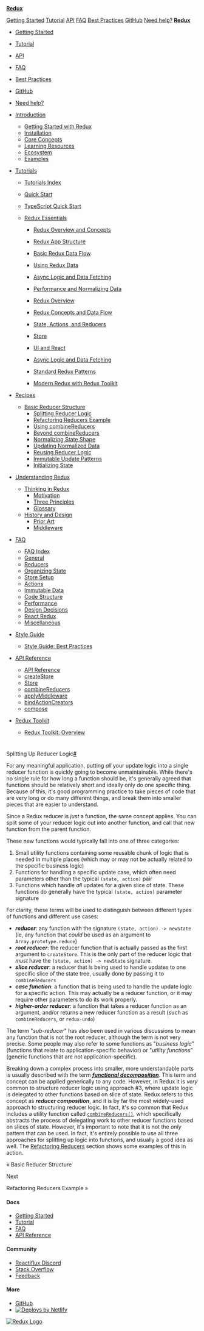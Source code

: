 <a href="../official/index.html" class="navbar__brand">
<strong>Redux</strong>
</a>

<a href="../official/introduction/getting-started.html" class="navbar__item navbar__link">Getting Started</a>
<a href="../official/tutorials/essentials/part-1-overview-concepts.html" class="navbar__item navbar__link">Tutorial</a>
<a href="../official/api/api-reference.html" class="navbar__item navbar__link">API</a>
<a href="../official/faq.html" class="navbar__item navbar__link">FAQ</a>
<a href="../official/style-guide/style-guide.html" class="navbar__item navbar__link">Best Practices</a>
<a href="../official/../github.com/reduxjs/redux.html" class="navbar__item navbar__link">GitHub</a>
<a href="../official/introduction/getting-started.html#help-and-discussion" class="navbar__item navbar__link">Need help?</a>
<a href="../official/index.html" class="navbar__brand">
<strong>Redux</strong>
</a>

- <a href="../official/introduction/getting-started.html" class="menu__link">Getting Started</a>
- <a href="../official/tutorials/essentials/part-1-overview-concepts.html" class="menu__link">Tutorial</a>
- <a href="../official/api/api-reference.html" class="menu__link">API</a>
- <a href="../official/faq.html" class="menu__link">FAQ</a>
- <a href="../official/style-guide/style-guide.html" class="menu__link">Best Practices</a>
- <a href="../official/../github.com/reduxjs/redux.html" class="menu__link">GitHub</a>
- <a href="../official/introduction/getting-started.html#help-and-discussion" class="menu__link">Need help?</a>

- <a href="#!" class="menu__link menu__link--sublist">Introduction</a>
  - <a href="../official/introduction/getting-started.html" class="menu__link">Getting Started with Redux</a>
  - <a href="../official/introduction/installation.html" class="menu__link">Installation</a>
  - <a href="../official/introduction/core-concepts.html" class="menu__link">Core Concepts</a>
  - <a href="../official/introduction/learning-resources.html" class="menu__link">Learning Resources</a>
  - <a href="../official/introduction/ecosystem.html" class="menu__link">Ecosystem</a>
  - <a href="../official/introduction/examples.html" class="menu__link">Examples</a>
- <a href="#!" class="menu__link menu__link--sublist">Tutorials</a>

  - <a href="../official/tutorials/index.html" class="menu__link">Tutorials Index</a>
  - <a href="../official/tutorials/quick-start.html" class="menu__link">Quick Start</a>
  - <a href="../official/tutorials/typescript-quick-start.html" class="menu__link">TypeScript Quick Start</a>
  - <a href="#!" class="menu__link menu__link--sublist">Redux Essentials</a>

    - <a href="../official/tutorials/essentials/part-1-overview-concepts.html" class="menu__link">Redux Overview and Concepts</a>
    - <a href="../official/tutorials/essentials/part-2-app-structure.html" class="menu__link">Redux App Structure</a>
    - <a href="../official/tutorials/essentials/part-3-data-flow.html" class="menu__link">Basic Redux Data Flow</a>
    - <a href="../official/tutorials/essentials/part-4-using-data.html" class="menu__link">Using Redux Data</a>
    - <a href="../official/tutorials/essentials/part-5-async-logic.html" class="menu__link">Async Logic and Data Fetching</a>
    - <a href="../official/tutorials/essentials/part-6-performance-normalization.html" class="menu__link">Performance and Normalizing Data</a>

    - <a href="../official/tutorials/fundamentals/part-1-overview.html" class="menu__link">Redux Overview</a>
    - <a href="../official/tutorials/fundamentals/part-2-concepts-data-flow.html" class="menu__link">Redux Concepts and Data Flow</a>
    - <a href="../official/tutorials/fundamentals/part-3-state-actions-reducers.html" class="menu__link">State, Actions, and Reducers</a>
    - <a href="../official/tutorials/fundamentals/part-4-store.html" class="menu__link">Store</a>
    - <a href="../official/tutorials/fundamentals/part-5-ui-react.html" class="menu__link">UI and React</a>
    - <a href="../official/tutorials/fundamentals/part-6-async-logic.html" class="menu__link">Async Logic and Data Fetching</a>
    - <a href="../official/tutorials/fundamentals/part-7-standard-patterns.html" class="menu__link">Standard Redux Patterns</a>
    - <a href="../official/tutorials/fundamentals/part-8-modern-redux.html" class="menu__link">Modern Redux with Redux Toolkit</a>

- <a href="#!" class="menu__link menu__link--sublist menu__link--active">Recipes</a>
  - <a href="basic-reducer-structure.html" class="menu__link">Basic Reducer Structure</a>
    - <a href="splitting-reducer-logic.html" class="menu__link menu__link--active active">Splitting Reducer Logic</a>
    - <a href="refactoring-reducer-example.html" class="menu__link">Refactoring Reducers Example</a>
    - <a href="using-combinereducers.html" class="menu__link">Using combineReducers</a>
    - <a href="beyond-combinereducers.html" class="menu__link">Beyond combineReducers</a>
    - <a href="normalizing-state-shape.html" class="menu__link">Normalizing State Shape</a>
    - <a href="updating-normalized-data.html" class="menu__link">Updating Normalized Data</a>
    - <a href="reusing-reducer-logic.html" class="menu__link">Reusing Reducer Logic</a>
    - <a href="immutable-update-patterns.html" class="menu__link">Immutable Update Patterns</a>
    - <a href="initializing-state.html" class="menu__link">Initializing State</a>
- <a href="#!" class="menu__link menu__link--sublist">Understanding Redux</a>
  - <a href="#!" class="menu__link menu__link--sublist">Thinking in Redux</a>
    - <a href="../official/understanding/thinking-in-redux/motivation.html" class="menu__link">Motivation</a>
    - <a href="../official/understanding/thinking-in-redux/three-principles.html" class="menu__link">Three Principles</a>
    - <a href="../official/understanding/thinking-in-redux/glossary.html" class="menu__link">Glossary</a>
  - <a href="#!" class="menu__link menu__link--sublist">History and Design</a>
    - <a href="../official/understanding/history-and-design/prior-art.html" class="menu__link">Prior Art</a>
    - <a href="../official/understanding/history-and-design/middleware.html" class="menu__link">Middleware</a>
- <a href="#!" class="menu__link menu__link--sublist">FAQ</a>
  - <a href="../official/faq.html" class="menu__link">FAQ Index</a>
  - <a href="../official/faq/general.html" class="menu__link">General</a>
  - <a href="../official/faq/reducers.html" class="menu__link">Reducers</a>
  - <a href="../official/faq/organizing-state.html" class="menu__link">Organizing State</a>
  - <a href="../official/faq/store-setup.html" class="menu__link">Store Setup</a>
  - <a href="../official/faq/actions.html" class="menu__link">Actions</a>
  - <a href="../official/faq/immutable-data.html" class="menu__link">Immutable Data</a>
  - <a href="../official/faq/code-structure.html" class="menu__link">Code Structure</a>
  - <a href="../official/faq/performance.html" class="menu__link">Performance</a>
  - <a href="../official/faq/design-decisions.html" class="menu__link">Design Decisions</a>
  - <a href="../official/faq/react-redux.html" class="menu__link">React Redux</a>
  - <a href="../official/faq/miscellaneous.html" class="menu__link">Miscellaneous</a>
- <a href="#!" class="menu__link menu__link--sublist">Style Guide</a>
  - <a href="../official/style-guide/style-guide.html" class="menu__link">Style Guide: Best Practices</a>
- <a href="#!" class="menu__link menu__link--sublist">API Reference</a>
  - <a href="../official/api/api-reference.html" class="menu__link">API Reference</a>
  - <a href="../official/api/createstore.html" class="menu__link">createStore</a>
  - <a href="../official/api/store.html" class="menu__link">Store</a>
  - <a href="../official/api/combinereducers.html" class="menu__link">combineReducers</a>
  - <a href="../official/api/applymiddleware.html" class="menu__link">applyMiddleware</a>
  - <a href="../official/api/bindactioncreators.html" class="menu__link">bindActionCreators</a>
  - <a href="../official/api/compose.html" class="menu__link">compose</a>
- <a href="#!" class="menu__link menu__link--sublist">Redux Toolkit</a>
  - <a href="../official/redux-toolkit/overview.html" class="menu__link">Redux Toolkit: Overview</a>

# <span id="splitting-up-reducer-logic" class="anchor enhancedAnchor_2LWZ">

</span>Splitting Up Reducer Logic<a href="#splitting-up-reducer-logic" class="hash-link" title="Direct link to heading">#</a>

For any meaningful application, putting _all_ your update logic into a single reducer function is quickly going to become unmaintainable. While there's no single rule for how long a function should be, it's generally agreed that functions should be relatively short and ideally only do one specific thing. Because of this, it's good programming practice to take pieces of code that are very long or do many different things, and break them into smaller pieces that are easier to understand.

Since a Redux reducer is _just_ a function, the same concept applies. You can split some of your reducer logic out into another function, and call that new function from the parent function.

These new functions would typically fall into one of three categories:

1.  Small utility functions containing some reusable chunk of logic that is needed in multiple places (which may or may not be actually related to the specific business logic)
2.  Functions for handling a specific update case, which often need parameters other than the typical `(state, action)` pair
3.  Functions which handle _all_ updates for a given slice of state. These functions do generally have the typical `(state, action)` parameter signature

For clarity, these terms will be used to distinguish between different types of functions and different use cases:

- **_reducer_**: any function with the signature `(state, action) -> newState` (ie, any function that _could_ be used as an argument to `Array.prototype.reduce`)
- **_root reducer_**: the reducer function that is actually passed as the first argument to `createStore`. This is the only part of the reducer logic that _must_ have the `(state, action) -> newState` signature.
- **_slice reducer_**: a reducer that is being used to handle updates to one specific slice of the state tree, usually done by passing it to `combineReducers`
- **_case function_**: a function that is being used to handle the update logic for a specific action. This may actually be a reducer function, or it may require other parameters to do its work properly.
- **_higher-order reducer_**: a function that takes a reducer function as an argument, and/or returns a new reducer function as a result (such as `combineReducers`, or `redux-undo`)

The term "_sub-reducer_" has also been used in various discussions to mean any function that is not the root reducer, although the term is not very precise. Some people may also refer to some functions as "_business logic_" (functions that relate to application-specific behavior) or "_utility functions_" (generic functions that are not application-specific).

Breaking down a complex process into smaller, more understandable parts is usually described with the term **_[functional decomposition](../../../stackoverflow.com/questions/947874/what-is-functional-decomposition.html)_**. This term and concept can be applied generically to any code. However, in Redux it is _very_ common to structure reducer logic using approach \#3, where update logic is delegated to other functions based on slice of state. Redux refers to this concept as **_reducer composition_**, and it is by far the most widely-used approach to structuring reducer logic. In fact, it's so common that Redux includes a utility function called [`combineReducers()`](../../api/combinereducers.html), which specifically abstracts the process of delegating work to other reducer functions based on slices of state. However, it's important to note that it is not the _only_ pattern that can be used. In fact, it's entirely possible to use all three approaches for splitting up logic into functions, and usually a good idea as well. The [Refactoring Reducers](refactoring-reducer-example.html) section shows some examples of this in action.

<a href="basic-reducer-structure.html" class="pagination-nav__link">
</a>

« Basic Reducer Structure

<a href="refactoring-reducer-example.html" class="pagination-nav__link">
</a>

Next

Refactoring Reducers Example »

#### Docs

- <a href="../official/introduction/getting-started.html" class="footer__link-item">Getting Started</a>
- <a href="../official/tutorials/essentials/part-1-overview-concepts.html" class="footer__link-item">Tutorial</a>
- <a href="../official/faq.html" class="footer__link-item">FAQ</a>
- <a href="../official/api/api-reference.html" class="footer__link-item">API Reference</a>

#### Community

- <a href="../official/../discord.com/invite/0ZcbPKXt5bZ6au5t.html" class="footer__link-item">Reactiflux Discord</a>
- <a href="../official/../stackoverflow.com/questions/tagged/redux.html" class="footer__link-item">Stack Overflow</a>
- <a href="../official/introduction/getting-started.html#help-and-discussion" class="footer__link-item">Feedback</a>

#### More

- <a href="../official/../github.com/reduxjs/redux.html" class="footer__link-item">GitHub</a>
- [![Deploys by Netlify](../../../www.netlify.com/img/global/badges/netlify-color-accent.svg)](../../../www.netlify.com/index.html)

<a href="../official/index.html" class="footerLogoLink_MyFc">
<img src="../official/../d33wubrfki0l68.cloudfront.net/0834d0215db51e91525a25acf97433051f280f2f/c30f5/img/redux.svg" alt="Redux Logo" class="themedImage_1VuW themedImage--light_3UqQ footer__logo" />
